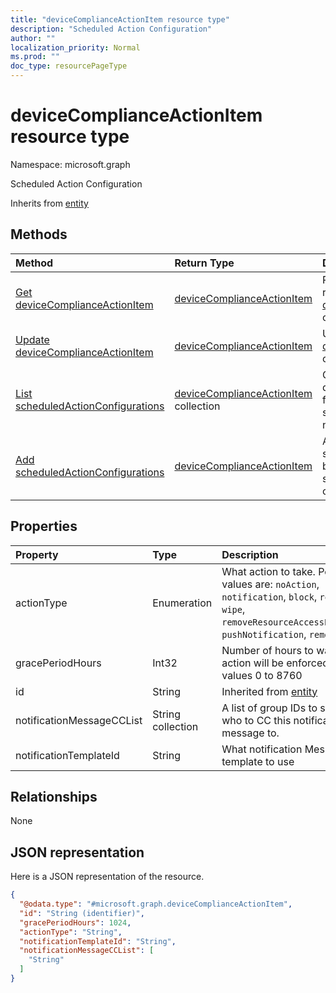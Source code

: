 ```yaml
---
title: "deviceComplianceActionItem resource type"
description: "Scheduled Action Configuration"
author: ""
localization_priority: Normal
ms.prod: ""
doc_type: resourcePageType
---
```


# deviceComplianceActionItem resource type


Namespace: microsoft.graph

Scheduled Action Configuration


Inherits from [entity](../resources/entity.md)

## Methods
|Method|Return Type|Description|
|:---|:---|:---|
|[Get deviceComplianceActionItem](../api/devicecomplianceactionitem-get.md)|[deviceComplianceActionItem](../resources/devicecomplianceactionitem.md)|Read properties and relationships of the [deviceComplianceActionItem](../resources/devicecomplianceactionitem.md) object.|
|[Update deviceComplianceActionItem](../api/devicecomplianceactionitem-update.md)|[deviceComplianceActionItem](../resources/devicecomplianceactionitem.md)|Update the properties of a [deviceComplianceActionItem](../resources/devicecomplianceactionitem.md) object.|
|[List scheduledActionConfigurations](../api/devicecompliancescheduledactionforrule-list-scheduledactionconfigurations.md)|[deviceComplianceActionItem](../resources/devicecomplianceactionitem.md) collection|Get the deviceComplianceActionItems from the scheduledActionConfigurations navigation property.|
|[Add scheduledActionConfigurations](../api/devicecompliancescheduledactionforrule-post-scheduledactionconfigurations.md)|[deviceComplianceActionItem](../resources/devicecomplianceactionitem.md)|Add scheduledActionConfigurations by posting to the scheduledActionConfigurations collection.|

## Properties
|Property|Type|Description|
|:---|:---|:---|
|actionType|Enumeration|What action to take. Possible values are: `noAction`, `notification`, `block`, `retire`, `wipe`, `removeResourceAccessProfiles`, `pushNotification`, `remoteLock`.|
|gracePeriodHours|Int32|Number of hours to wait till the action will be enforced. Valid values 0 to 8760|
|id|String| Inherited from [entity](../resources/entity.md)|
|notificationMessageCCList|String collection|A list of group IDs to speicify who to CC this notification message to.|
|notificationTemplateId|String|What notification Message template to use|

## Relationships
None

## JSON representation
Here is a JSON representation of the resource.
<!-- {
  "blockType": "resource",
  "keyProperty": "id",
  "@odata.type": "microsoft.graph.deviceComplianceActionItem",
  "baseType": "microsoft.graph.entity",
  "openType": false
}
-->
``` json
{
  "@odata.type": "#microsoft.graph.deviceComplianceActionItem",
  "id": "String (identifier)",
  "gracePeriodHours": 1024,
  "actionType": "String",
  "notificationTemplateId": "String",
  "notificationMessageCCList": [
    "String"
  ]
}
```

